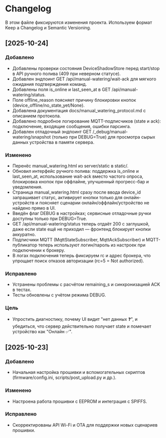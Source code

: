 ﻿# Changelog

В этом файле фиксируются изменения проекта. Используем формат Keep a Changelog и Semantic Versioning.

## [2025-10-24]

### Добавлено
- Добавлены проверки состояния DeviceShadowStore перед start/stop в API ручного полива (409 при неверном статусе).
- Добавлен эндпоинт GET /api/manual-watering/wait-ack для мягкого ожидания подтверждения команд.
- Добавлены поля is_online и last_seen_at в GET /api/manual-watering/status.
- Поле offline_reason поясняет причину блокировки кнопок (device_offline/no_state_yet/None).
- Добавлена документация docs/manual_watering_protocol.md с описанием протокола.
- Добавлено подробное логирование MQTT-подписчиков (state и ack): подключение, входящие сообщения, ошибки парсинга.
- Добавлен отладочный эндпоинт GET /_debug/manual-watering/snapshot (только при DEBUG=True) для просмотра сырых данных устройства в памяти сервера.

### Изменено
- Перенёс manual_watering.html из server/static в static/.
- Обновил интерфейс ручного полива: поддержка is_online и last_seen_at, использование wait-ack вместо частого опроса,
  блокировка кнопок при оффлайне, улучшенный прогресс-бар и уведомления.
- Страница manual_watering.html сразу после ввода device_id запрашивает статус, активирует кнопки только для онлайн-устройств
  и поясняет сценарии онлайн/оффлайн/устройство не найдено прямо в UI.
- Введён флаг DEBUG в настройках; сервисные отладочные ручки доступны только при DEBUG=True.
- GET /api/manual-watering/status теперь отдаёт 200 c заглушкой, даже если state ещё не приходил — фронтенд блокирует кнопки аккуратно.
- Подписчики MQTT (MqttStateSubscriber, MqttAckSubscriber) и MQTT-публикатор теперь используют логин/пароль из настроек при подключении к брокеру.
- В логах подключения теперь фиксируем rc и адрес брокера, что упрощает поиск отказов авторизации (rc=5 = Not authorized).

### Исправлено
- Устранены проблемы с расчётом remaining_s и синхронизацией ACK в тестах.
- Тесты обновлены с учётом режима DEBUG.

### Цель
- Упростить диагностику, почему UI видит "нет данных ❓", и убедиться, что сервер действительно получает state и помечает устройство как "Онлайн ✅".

## [2025-10-23]

### Добавлено
- Начальная настройка прошивки и вспомогательных скриптов (firmware/config.ini, scripts/post_upload.py и др.).

### Изменено
- Настроена работа прошивки с EEPROM и интеграция с SPIFFS.

### Исправлено
- Скорректированы API Wi-Fi и OTA для поддержки новых сценариев прошивки.
